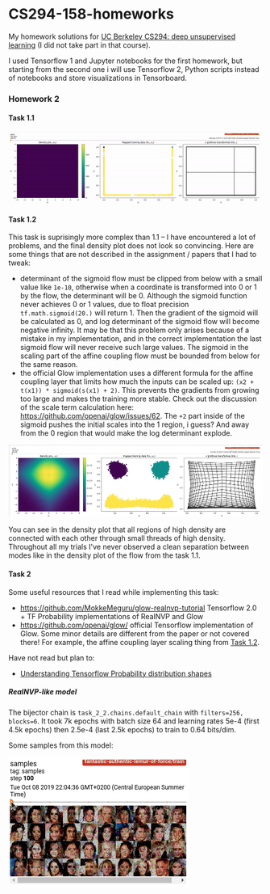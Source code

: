 # CS294-158-homeworks
My homework solutions for [UC Berkeley CS294: deep unsupervised learning](https://sites.google.com/view/berkeley-cs294-158-sp19/home) (I did not take part in that course).

I used Tensorflow 1 and Jupyter notebooks for the first homework, but starting from the second one i will use Tensorflow 2, Python scripts instead of notebooks and store visualizations in Tensorboard.

### Homework 2

#### Task 1.1
![Homework 2, task 1.1 visualization](images/hw_2_1_1.gif)

#### Task 1.2
This task is suprisingly more complex than 1.1 &ndash; I have encountered a lot of problems, and the final density plot
does not look so convincing. Here are some things that are not described in the assignment / papers that I had to tweak:
- determinant of the sigmoid flow must be clipped from below with a small value like `1e-10`, otherwise when a coordinate
is transformed into 0 or 1 by the flow, the determinant will be 0. Although the sigmoid function never achieves 0 or
1 values, due to float precision `tf.math.sigmoid(20.)` will return 1. Then the gradient of the sigmoid will be 
calculated as 0, and log determinant of the sigmoid flow will become negative infinity. It may be that this problem
only arises because of a mistake in my implementation, and in the correct implementation the last sigmoid flow will
never receive such large values. The sigmoid in the scaling part of the affine coupling flow must be bounded from below 
for the same reason.
- the official Glow implementation uses a different formula for the affine coupling layer that limits how much the 
inputs can be scaled up: `(x2 + t(x1)) * sigmoid(s(x1) + 2)`.
This prevents the gradients from growing too large and makes the training more stable. Check out the discussion of the
scale term calculation here: 
https://github.com/openai/glow/issues/62. The `+2` part inside of the sigmoid pushes the initial scales into the 1 
region, i guess? And away from the 0 region that would make the log determinant explode.

![Homework 2, task 1.2 visualization](images/hw_2_1_2.gif)

You can see in the density plot that all regions of high density are connected with each other through small threads of
high density. Throughout all my trials I've never observed a clean separation between modes like in the density plot of
the flow from the task 1.1.

#### Task 2
Some useful resources that I read while implementing this task:
- https://github.com/MokkeMeguru/glow-realnvp-tutorial Tensorflow 2.0 + TF Probability implementations of
RealNVP and Glow
- https://github.com/openai/glow/ official Tensorflow implementation of Glow. Some minor details are different from 
the paper or not covered there! For example, the affine coupling layer scaling thing from [Task 1.2](#task-12).

Have not read but plan to:
- [Understanding Tensorflow Probability distribution shapes](https://github.com/tensorflow/probability/blob/r0.8/tensorflow_probability/examples/jupyter_notebooks/Understanding_TensorFlow_Distributions_Shapes.ipynb)

##### RealNVP-like model
The bijector chain is 
`task_2_2.chains.default_chain` with `filters=256, blocks=6`. It took 7k epochs with batch size 64 and learning rates
5e-4 (first 4.5k epochs) then 2.5e-4 (last 2.5k epochs) to train to 0.64 bits/dim.

Some samples from this model:

![Samples from homework 2, task 2](images/hw_2_2_real_nvp.gif)